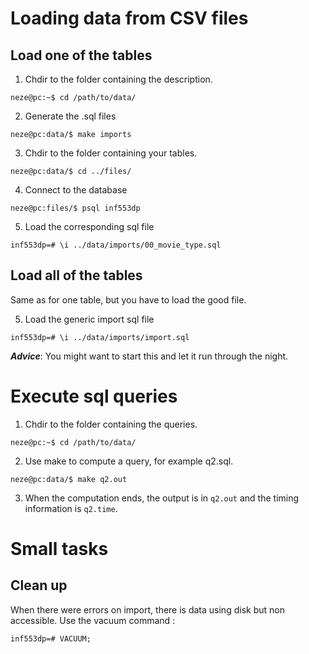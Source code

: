 # Loading data from CSV files

## Load one of the tables

1. Chdir to the folder containing the description.

```
neze@pc:~$ cd /path/to/data/
```

2. Generate the .sql files

```
neze@pc:data/$ make imports
```

3. Chdir to the folder containing your tables.

```
neze@pc:data/$ cd ../files/
```

4. Connect to the database

```
neze@pc:files/$ psql inf553dp
```

5. Load the corresponding sql file

```
inf553dp=# \i ../data/imports/00_movie_type.sql
```

## Load all of the tables

Same as for one table, but you have to load the good file.

5. Load the generic import sql file

```
inf553dp=# \i ../data/imports/import.sql
```

**_Advice_**: You might want to start this and let it run through the night.

# Execute sql queries

1. Chdir to the folder containing the queries.

```
neze@pc:~$ cd /path/to/data/
```

2. Use make to compute a query, for example q2.sql.

```
neze@pc:data/$ make q2.out
```

3. When the computation ends, the output is in `q2.out` and the timing information is `q2.time`.

# Small tasks

## Clean up

When there were errors on import, there is data using disk but non accessible. Use the vacuum command :

```
inf553dp=# VACUUM;
```
